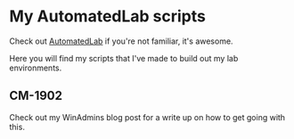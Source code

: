 # My AutomatedLab scripts

Check out [AutomatedLab](https://github.com/AutomatedLab/AutomatedLab) if you're not familiar, it's awesome.

Here you will find my scripts that I've made to build out my lab environments.

## CM-1902

Check out my WinAdmins blog post for a write up on how to get going with this.
